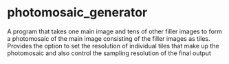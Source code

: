 # photomosaic_generator
A program that takes one main image and tens of other filler images to form a photomosaic of the main image consisting of the filler images as tiles. Provides the option to set the resolution of individual tiles that make up the photomosaic and also control the sampling resolution of the final output
